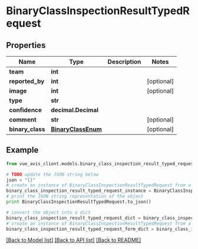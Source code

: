 # BinaryClassInspectionResultTypedRequest


## Properties

Name | Type | Description | Notes
------------ | ------------- | ------------- | -------------
**team** | **int** |  | 
**reported_by** | **int** |  | [optional] 
**image** | **int** |  | [optional] 
**type** | **str** |  | 
**confidence** | **decimal.Decimal** |  | 
**comment** | **str** |  | [optional] 
**binary_class** | [**BinaryClassEnum**](BinaryClassEnum.md) |  | [optional] 

## Example

```python
from vue_avis_client.models.binary_class_inspection_result_typed_request import BinaryClassInspectionResultTypedRequest

# TODO update the JSON string below
json = "{}"
# create an instance of BinaryClassInspectionResultTypedRequest from a JSON string
binary_class_inspection_result_typed_request_instance = BinaryClassInspectionResultTypedRequest.from_json(json)
# print the JSON string representation of the object
print BinaryClassInspectionResultTypedRequest.to_json()

# convert the object into a dict
binary_class_inspection_result_typed_request_dict = binary_class_inspection_result_typed_request_instance.to_dict()
# create an instance of BinaryClassInspectionResultTypedRequest from a dict
binary_class_inspection_result_typed_request_form_dict = binary_class_inspection_result_typed_request.from_dict(binary_class_inspection_result_typed_request_dict)
```
[[Back to Model list]](../README.md#documentation-for-models) [[Back to API list]](../README.md#documentation-for-api-endpoints) [[Back to README]](../README.md)



